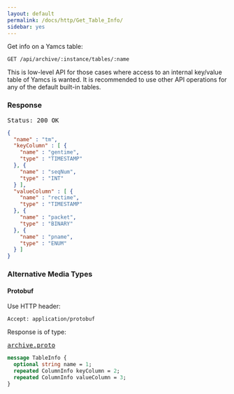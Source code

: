 ```yaml
---
layout: default
permalink: /docs/http/Get_Table_Info/
sidebar: yes
---
```


Get info on a Yamcs table:

    GET /api/archive/:instance/tables/:name

<div class="hint">
    This is low-level API for those cases where access to an internal key/value table of Yamcs is wanted. It is recommended to use other API operations for any of the default built-in tables.
</div>


### Response

<pre class="header">
Status: 200 OK
</pre>
```json
{
  "name" : "tm",
  "keyColumn" : [ {
    "name" : "gentime",
    "type" : "TIMESTAMP"
  }, {
    "name" : "seqNum",
    "type" : "INT"
  } ],
  "valueColumn" : [ {
    "name" : "rectime",
    "type" : "TIMESTAMP"
  }, {
    "name" : "packet",
    "type" : "BINARY"
  }, {
    "name" : "pname",
    "type" : "ENUM"
  } ]
}
```

### Alternative Media Types

#### Protobuf

Use HTTP header:

    Accept: application/protobuf
    
Response is of type:

<pre class="r header"><a href="{{ site.proto }}/archive/archive.proto">archive.proto</a></pre>
```proto
message TableInfo {
  optional string name = 1;
  repeated ColumnInfo keyColumn = 2;
  repeated ColumnInfo valueColumn = 3;
}
```
